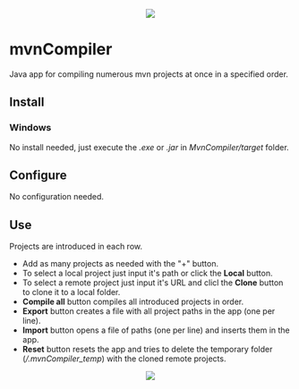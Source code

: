 <p align="center">
  <img src="https://github.com/berenar/mvnCompiler/blob/master/src/main/resources/mvn_logo_2.png"/>
</p>

# mvnCompiler
Java app for compiling numerous mvn projects at once in a specified order.

## Install
### Windows
No install needed, just execute the *.exe* or *.jar* in *MvnCompiler/target* folder.

## Configure
No configuration needed.

## Use
Projects are introduced in each row.
* Add as many projects as needed with the "+" button.
* To select a local project just input it's path or click the **Local** button.
* To select a remote project just input it's URL and clicl the **Clone** button to clone it to a local folder.
* **Compile all** button compiles all introduced projects in order.
* **Export** button creates a file with all project paths in the app (one per line).
* **Import** button opens a file of paths (one per line) and inserts them in the app.
* **Reset** button resets the app and tries to delete the temporary folder (*/.mvnCompiler_temp*) with the cloned remote projects.



<p align="center">
<img src="https://github.com/berenar/mvnCompiler/blob/master/mvncompiler_screenshot.png"/>
</p>
